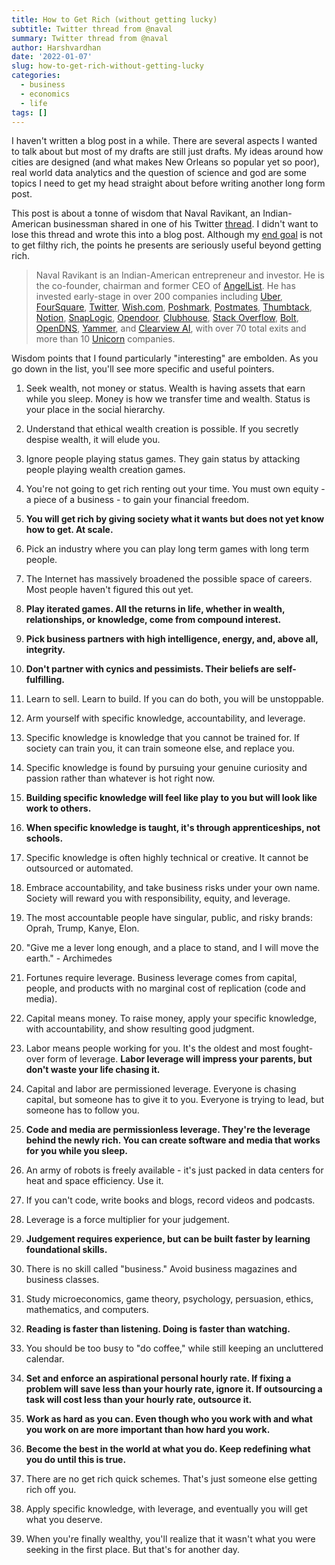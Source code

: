 ```yaml
---
title: How to Get Rich (without getting lucky)
subtitle: Twitter thread from @naval
summary: Twitter thread from @naval
author: Harshvardhan
date: '2022-01-07'
slug: how-to-get-rich-without-getting-lucky
categories:
  - business
  - economics
  - life
tags: []
---
```


I haven't written a blog post in a while. There are several aspects I wanted to talk about but most of my drafts are still just drafts. My ideas around how cities are designed (and what makes New Orleans so popular yet so poor), real world data analytics and the question of science and god are some topics I need to get my head straight about before writing another long form post.

This post is about a tonne of wisdom that Naval Ravikant, an Indian-American businessman shared in one of his Twitter [thread](https://twitter.com/naval/status/1002103360646823936?lang=en). I didn't want to lose this thread and wrote this into a blog post. Although my [end goal](/how-to-decide-to-do-or-not-to-do/) is not to get filthy rich, the points he presents are seriously useful beyond getting rich.

> Naval Ravikant is an Indian-American entrepreneur and investor. He is the co-founder, chairman and former CEO of [AngelList](https://en.wikipedia.org/wiki/AngelList "AngelList"). He has invested early-stage in over 200 companies including [Uber](https://en.wikipedia.org/wiki/Uber "Uber"), [FourSquare](https://en.wikipedia.org/wiki/Foursquare_(company) "Foursquare (company)"), [Twitter](https://en.wikipedia.org/wiki/Twitter "Twitter"), [Wish.com](https://en.wikipedia.org/wiki/Wish.com "Wish.com"), [Poshmark](https://en.wikipedia.org/wiki/Poshmark "Poshmark"), [Postmates](https://en.wikipedia.org/wiki/Postmates "Postmates"), [Thumbtack](https://en.wikipedia.org/wiki/Thumbtack_(website) "Thumbtack (website)"), [Notion](https://en.wikipedia.org/wiki/Notion_(app) "Notion (app)"), [SnapLogic](https://en.wikipedia.org/wiki/SnapLogic "SnapLogic"), [Opendoor](https://en.wikipedia.org/wiki/Opendoor "Opendoor"), [Clubhouse](https://en.wikipedia.org/wiki/Clubhouse_(app) "Clubhouse (app)"), [Stack Overflow](https://en.wikipedia.org/wiki/Stack_Overflow "Stack Overflow"), [Bolt](https://en.wikipedia.org/wiki/Bolt_(company) "Bolt (company)"), [OpenDNS](https://en.wikipedia.org/wiki/OpenDNS "OpenDNS"), [Yammer](https://en.wikipedia.org/wiki/Yammer "Yammer"), and [Clearview AI](https://en.wikipedia.org/wiki/Clearview_AI "Clearview AI"), with over 70 total exits and more than 10 [Unicorn](https://en.wikipedia.org/wiki/Unicorn_(finance) "Unicorn (finance)") companies.

Wisdom points that I found particularly "interesting" are embolden. As you go down in the list, you'll see more specific and useful pointers.

1.  Seek wealth, not money or status. Wealth is having assets that earn while you sleep. Money is how we transfer time and wealth. Status is your place in the social hierarchy.

2.  Understand that ethical wealth creation is possible. If you secretly despise wealth, it will elude you.

3.  Ignore people playing status games. They gain status by attacking people playing wealth creation games.

4.  You're not going to get rich renting out your time. You must own equity - a piece of a business - to gain your financial freedom.

5.  **You will get rich by giving society what it wants but does not yet know how to get. At scale.**

6.  Pick an industry where you can play long term games with long term people.

7.  The Internet has massively broadened the possible space of careers. Most people haven't figured this out yet.

8.  **Play iterated games. All the returns in life, whether in wealth, relationships, or knowledge, come from compound interest.**

9.  **Pick business partners with high intelligence, energy, and, above all, integrity.**

10. **Don't partner with cynics and pessimists. Their beliefs are self-fulfilling.**

11. Learn to sell. Learn to build. If you can do both, you will be unstoppable.

12. Arm yourself with specific knowledge, accountability, and leverage.

13. Specific knowledge is knowledge that you cannot be trained for. If society can train you, it can train someone else, and replace you.

14. Specific knowledge is found by pursuing your genuine curiosity and passion rather than whatever is hot right now.

15. **Building specific knowledge will feel like play to you but will look like work to others.**

16. **When specific knowledge is taught, it's through apprenticeships, not schools.**

17. Specific knowledge is often highly technical or creative. It cannot be outsourced or automated.

18. Embrace accountability, and take business risks under your own name. Society will reward you with responsibility, equity, and leverage.

19. The most accountable people have singular, public, and risky brands: Oprah, Trump, Kanye, Elon.

20. "Give me a lever long enough, and a place to stand, and I will move the earth." - Archimedes

21. Fortunes require leverage. Business leverage comes from capital, people, and products with no marginal cost of replication (code and media).

22. Capital means money. To raise money, apply your specific knowledge, with accountability, and show resulting good judgment.

23. Labor means people working for you. It's the oldest and most fought-over form of leverage. **Labor leverage will impress your parents, but don't waste your life chasing it.**

24. Capital and labor are permissioned leverage. Everyone is chasing capital, but someone has to give it to you. Everyone is trying to lead, but someone has to follow you.

25. **Code and media are permissionless leverage. They're the leverage behind the newly rich. You can create software and media that works for you while you sleep.**

26. An army of robots is freely available - it's just packed in data centers for heat and space efficiency. Use it.

27. If you can't code, write books and blogs, record videos and podcasts.

28. Leverage is a force multiplier for your judgement.

29. **Judgement requires experience, but can be built faster by learning foundational skills.**

30. There is no skill called "business." Avoid business magazines and business classes.

31. Study microeconomics, game theory, psychology, persuasion, ethics, mathematics, and computers.

32. **Reading is faster than listening. Doing is faster than watching.**

33. You should be too busy to "do coffee," while still keeping an uncluttered calendar.

34. **Set and enforce an aspirational personal hourly rate. If fixing a problem will save less than your hourly rate, ignore it. If outsourcing a task will cost less than your hourly rate, outsource it.**

35. **Work as hard as you can. Even though who you work with and what you work on are more important than how hard you work.**

36. **Become the best in the world at what you do. Keep redefining what you do until this is true.**

37. There are no get rich quick schemes. That's just someone else getting rich off you.

38. Apply specific knowledge, with leverage, and eventually you will get what you deserve.

39. When you're finally wealthy, you'll realize that it wasn't what you were seeking in the first place. But that's for another day.
